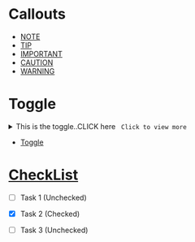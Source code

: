# Callouts

- [NOTE](./Callouts.md#note)
- [TIP](./Callouts.md#tip)
- [IMPORTANT](./Callouts.md#important)
- [CAUTION](./Callouts.md#caution)
- [WARNING](./Callouts.md#warning)

# Toggle

<details>
  <summary>This is the toggle..CLICK here <code> Click to view more </code> </summary>
  <p> Good job, here is the toggled preview here...</p>
</details>


- [Toggle](./Toggle.md#note)


# [CheckList](./CheckList.md#note)

- [ ] Task 1 (Unchecked)
- [x] Task 2 (Checked)
- [ ] Task 3 (Unchecked)




